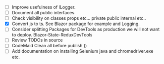 - [ ] Improve usefulness of ILogger.
- [ ] Document all public interfaces
- [ ] Check visibility on classes props etc... private public internal etc..
- [x] Convert js to ts.  See Blazor package for example and Logging.
- [ ] Consider splitting Packages for DevTools as production we will not want to deploy. Blazor-State-ReduxDevTools
- [ ] Review TODOs in source
- [ ] CodeMaid Clean all before publish ()
- [ ] Add documentation on installing Selenium java and chromedriver.exe etc.
